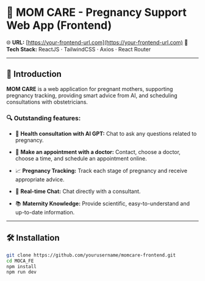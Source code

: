 # 🤰 MOM CARE - Pregnancy Support Web App (Frontend)

🌐 **URL:** [https://your-frontend-url.com](https://your-frontend-url.com)
📁 **Tech Stack:** ReactJS · TailwindCSS · Axios · React Router

---

## 📌 Introduction

**MOM CARE** is a web application for pregnant mothers, supporting pregnancy tracking, providing smart advice from AI, and scheduling consultations with obstetricians.

### 🔍 Outstanding features:
- 🧠 **Health consultation with AI GPT:** Chat to ask any questions related to pregnancy.

- 📅 **Make an appointment with a doctor:** Contact, choose a doctor, choose a time, and schedule an appointment online.
- 📈 **Pregnancy Tracking:** Track each stage of pregnancy and receive appropriate advice.

- 💬 **Real-time Chat:** Chat directly with a consultant.

- 📚 **Maternity Knowledge:** Provide scientific, easy-to-understand and up-to-date information.

---

## 🛠️ Installation

```bash
git clone https://github.com/yourusername/momcare-frontend.git
cd MOCA_FE
npm install
npm run dev
